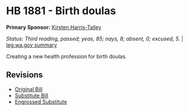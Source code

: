 # HB 1881 - Birth doulas
**Primary Sponsor:** [Kirsten Harris-Talley](/person/leg/kirsten.harris-talley.md)

*Status: Third reading, passed; yeas, 85; nays, 8; absent, 0; excused, 5.* | [leg.wa.gov summary](https://app.leg.wa.gov/billsummary?BillNumber=1881&Year=2021)

Creating a new health profession for birth doulas.

## Revisions
* [Original Bill](1/)
* [Substitute Bill](S/)
* [Engrossed Substitute](S.E/)